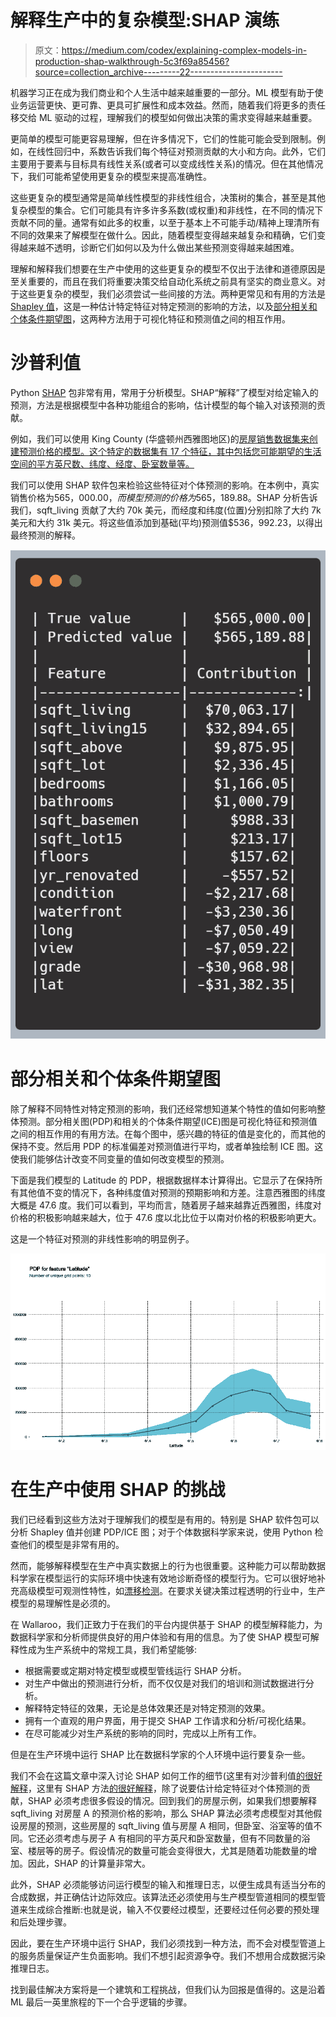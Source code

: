# 解释生产中的复杂模型:SHAP 演练

> 原文：<https://medium.com/codex/explaining-complex-models-in-production-shap-walkthrough-5c3f69a85456?source=collection_archive---------22----------------------->

机器学习正在成为我们商业和个人生活中越来越重要的一部分。ML 模型有助于使业务运营更快、更可靠、更具可扩展性和成本效益。然而，随着我们将更多的责任移交给 ML 驱动的过程，理解我们的模型如何做出决策的需求变得越来越重要。

更简单的模型可能更容易理解，但在许多情况下，它们的性能可能会受到限制。例如，在线性回归中，系数告诉我们每个特征对预测贡献的大小和方向。此外，它们主要用于要素与目标具有线性关系(或者可以变成线性关系)的情况。但在其他情况下，我们可能希望使用更复杂的模型来提高准确性。

这些更复杂的模型通常是简单线性模型的非线性组合，决策树的集合，甚至是其他复杂模型的集合。它们可能具有许多许多系数(或权重)和非线性，在不同的情况下贡献不同的量。通常有如此多的权重，以至于基本上不可能手动/精神上理清所有不同的效果来了解模型在做什么。因此，随着模型变得越来越复杂和精确，它们变得越来越不透明，诊断它们如何以及为什么做出某些预测变得越来越困难。

理解和解释我们想要在生产中使用的这些更复杂的模型不仅出于法律和道德原因是至关重要的，而且在我们将重要决策交给自动化系统之前具有坚实的商业意义。对于这些更复杂的模型，我们必须尝试一些间接的方法。两种更常见和有用的方法是 [Shapley 值](https://en.wikipedia.org/wiki/Shapley_value)，这是一种估计特定特征对特定预测的影响的方法，以及[部分相关和个体条件期望图](https://scikit-learn.org/stable/modules/partial_dependence.html)，这两种方法用于可视化特征和预测值之间的相互作用。

# 沙普利值

Python [SHAP](https://github.com/slundberg/shap) 包非常有用，常用于分析模型。SHAP“解释”了模型对给定输入的预测，方法是根据模型中各种功能组合的影响，估计模型的每个输入对该预测的贡献。

例如，我们可以使用 King County (华盛顿州西雅图地区)的[房屋销售数据集来创建预测价格的模型。这个特定的数据集有 17 个特征，其中包括您可能期望的生活空间的平方英尺数、纬度、经度、卧室数量等。](https://www.kaggle.com/datasets/harlfoxem/housesalesprediction)

我们可以使用 SHAP 软件包来检验这些特征对个体预测的影响。在本例中，真实销售价格为$565，000.00，而模型预测的价格为$565，189.88。SHAP 分析告诉我们，sqft_living 贡献了大约 70k 美元，而经度和纬度(位置)分别扣除了大约 7k 美元和大约 31k 美元。将这些值添加到基础(平均)预测值$536，992.23，以得出最终预测的解释。

![](img/898b0ded16a5ce8c97dd8edd736bfbdf.png)

# 部分相关和个体条件期望图

除了解释不同特性对特定预测的影响，我们还经常想知道某个特性的值如何影响整体预测。部分相关图(PDP)和相关的个体条件期望(ICE)图是可视化特征和预测值之间的相互作用的有用方法。在每个图中，感兴趣的特征的值是变化的，而其他的保持不变。然后用 PDP 的标准偏差对预测值进行平均，或者单独绘制 ICE 图。这使我们能够估计改变不同变量的值如何改变模型的预测。

下面是我们模型的 Latitude 的 PDP，根据数据样本计算得出。它显示了在保持所有其他值不变的情况下，各种纬度值对预测的预期影响和方差。注意西雅图的纬度大概是 47.6 度。我们可以看到，平均而言，随着房子越来越靠近西雅图，纬度对价格的积极影响越来越大，位于 47.6 度以北比位于以南对价格的积极影响更大。

这是一个特征对预测的非线性影响的明显例子。

![](img/c9533ac15eb381ceb4e3e0655dc6ba5f.png)

# 在生产中使用 SHAP 的挑战

我们已经看到这些方法对于理解我们的模型是有用的。特别是 SHAP 软件包可以分析 Shapley 值并创建 PDP/ICE 图；对于个体数据科学家来说，使用 Python 检查他们的模型是非常有用的。

然而，能够解释模型在生产中真实数据上的行为也很重要。这种能力可以帮助数据科学家在模型运行的实际环境中快速有效地诊断奇怪的模型行为。它可以很好地补充高级模型可观测性特性，如[漂移检测](https://www.wallaroo.ai/blog/delivering-ai-value-with-wallaroo-observability-and-model-insights)。在要求关键决策过程透明的行业中，生产模型的易理解性是必须的。

在 Wallaroo，我们正致力于在我们的平台内提供基于 SHAP 的模型解释能力，为数据科学家和分析师提供良好的用户体验和有用的信息。为了使 SHAP 模型可解释性成为生产系统中的常规工具，我们希望能够:

*   根据需要或定期对特定模型或模型管线运行 SHAP 分析。
*   对生产中做出的预测进行分析，而不仅仅是对我们的培训和测试数据进行分析。
*   解释特定特征的效果，无论是总体效果还是对特定预测的效果。
*   拥有一个直观的用户界面，用于提交 SHAP 工作请求和分析/可视化结果。
*   在尽可能减少对生产系统的影响的同时，完成以上所有工作。

但是在生产环境中运行 SHAP 比在数据科学家的个人环境中运行要复杂一些。

我们不会在这篇文章中深入讨论 SHAP 如何工作的细节(这里有对沙普利值[的很好解释](https://christophm.github.io/interpretable-ml-book/shapley.html)，这里有 SHAP 方法[的很好解释](https://christophm.github.io/interpretable-ml-book/shap.html)，除了说要估计给定特征对个体预测的贡献，SHAP 必须考虑很多假设的情况。回到我们的房屋示例，如果我们想要解释 sqft_living 对房屋 A 的预测价格的影响，那么 SHAP 算法必须考虑模型对其他假设房屋的预测，这些房屋的 sqft_living 值与房屋 A 相同，但卧室、浴室等的值不同。它还必须考虑与房子 A 有相同的平方英尺和卧室数量，但有不同数量的浴室、楼层等的房子。假设情况的数量可能会变得很大，尤其是随着功能数量的增加。因此，SHAP 的计算量非常大。

此外，SHAP 必须能够访问运行模型的输入和推理日志，以便生成具有适当分布的合成数据，并正确估计边际效应。该算法还必须使用与生产模型管道相同的模型管道来生成综合推断:也就是说，输入不仅要经过模型，还要经过任何必要的预处理和后处理步骤。

因此，要在生产环境中运行 SHAP，我们必须找到一种方法，而不会对模型管道上的服务质量保证产生负面影响。我们不想引起资源争夺。我们不想用合成数据污染推理日志。

找到最佳解决方案将是一个建筑和工程挑战，但我们认为回报是值得的。这是沿着 ML 最后一英里旅程的下一个合乎逻辑的步骤。